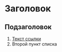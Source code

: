 # Заголовок

## Подзаголовок

1. [Текст ссылки](https://github.com/ElenaSovetova/sysadm-homeworks/tree/master/01-intro-01)
1. Второй пункт списка

